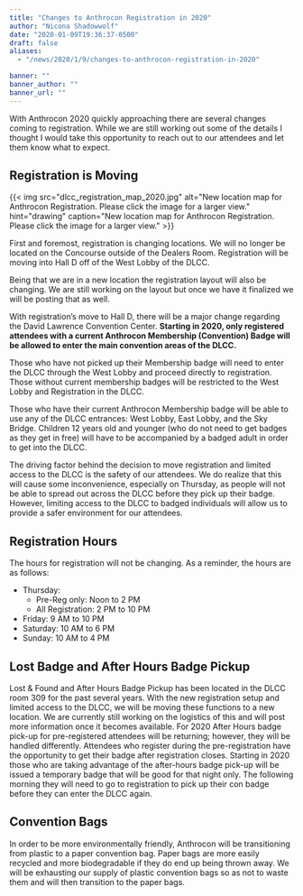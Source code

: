 ```yaml
---
title: "Changes to Anthrocon Registration in 2020"
author: "Nicona Shadowwolf"
date: "2020-01-09T19:36:37-0500"
draft: false
aliases:
  - "/news/2020/1/9/changes-to-anthrocon-registration-in-2020"

banner: ""
banner_author: ""
banner_url: ""
---
```


With Anthrocon 2020 quickly approaching there are several changes coming to registration. While we are still working out some of the details I thought I would take this opportunity to reach out to our attendees and let them know what to expect.

## Registration is Moving

{{< img src="dlcc_registration_map_2020.jpg" alt="New location map for Anthrocon Registration. Please click the image for a larger view." hint="drawing" caption="New location map for Anthrocon Registration. Please click the image for a larger view." >}}

First and foremost, registration is changing locations. We will no longer be located on the Concourse outside of the Dealers Room. Registration will be moving into Hall D off of the West Lobby of the DLCC.

Being that we are in a new location the registration layout will also be changing. We are still working on the layout but once we have it finalized we will be posting that as well.

With registration’s move to Hall D, there will be a major change regarding the David Lawrence Convention Center. **Starting in 2020, only registered attendees with a current Anthrocon Membership (Convention) Badge will be allowed to enter the main convention areas of the DLCC.**

Those who have not picked up their Membership badge will need to enter the DLCC through the West Lobby and proceed directly to registration. Those without current membership badges will be restricted to the West Lobby and Registration in the DLCC.

Those who have their current Anthrocon Membership badge will be able to use any of the DLCC entrances: West Lobby, East Lobby, and the Sky Bridge. Children 12 years old and younger (who do not need to get badges as they get in free) will have to be accompanied by a badged adult in order to get into the DLCC.

The driving factor behind the decision to move registration and limited access to the DLCC is the safety of our attendees.  We do realize that this will cause some inconvenience, especially on Thursday, as people will not be able to spread out across the DLCC before they pick up their badge. However, limiting access to the DLCC to badged individuals will allow us to provide a safer environment for our attendees.

## Registration Hours

The hours for registration will not be changing. As a reminder, the hours are as follows:

- Thursday:
  - Pre-Reg only: Noon to 2 PM
  - All Registration: 2 PM to 10 PM
- Friday: 9 AM to 10 PM
- Saturday: 10 AM to 6 PM
- Sunday: 10 AM to 4 PM

## Lost Badge and After Hours Badge Pickup

Lost & Found and After Hours Badge Pickup has been located in the DLCC room 309 for the past several years. With the new registration setup and limited access to the DLCC, we will be moving these functions to a new location. We are currently still working on the logistics of this and will post more information once it becomes available. For 2020 After Hours badge pick-up for pre-registered attendees will be returning; however, they will be handled differently. Attendees who register during the pre-registration have the opportunity to get their badge after registration closes. Starting in 2020 those who are taking advantage of the after-hours badge pick-up will be issued a temporary badge that will be good for that night only. The following morning they will need to go to registration to pick up their con badge before they can enter the DLCC again.

## Convention Bags

In order to be more environmentally friendly, Anthrocon will be transitioning from plastic to a paper convention bag. Paper bags are more easily recycled and more biodegradable if they do end up being thrown away. We will be exhausting our supply of plastic convention bags so as not to waste them and will then transition to the paper bags.
